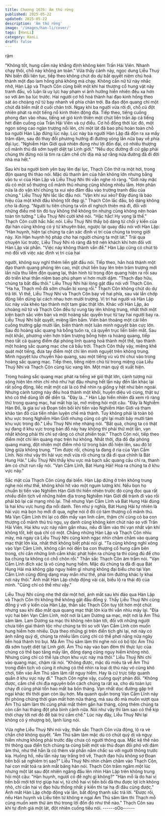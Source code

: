 ```yaml
---
title: Chương 1676: Ám thú rừng
published: 2025-05-22
updated: 2025-05-22
description: 'Ám thú rừng'
image: '/images/han-li/cover/'
tags: [HanLi]
category: HanLi
draft: false
---
```


rậm

"Không tốt, hung cầm này khẳng định không kém Trấn Hải Viên.
Nhanh chạy thôi, chỗ này không an toàn."
Vừa thấy cảnh này, ngọc dung Liễu Thuý Nhi biến đổi liên tục,
tiếp theo không chút do dự bắt quyết niệm chú hoá thành một đạo
lam hồng phá không mà chạy.
Không cần nữ tử này nhắc nhở, Hàn Lập và Thạch Côn cũng biết
một khi hai thượng cổ hung vật này tranh đấu, vô luận là uy lực
hay phạm vi ảnh hưởng hiển nhiên đều xa hơn so với âm ba lúc
trước. Hai người cơ hồ hoá thành hai đạo kinh hồng theo sát áo
choàng nữ tử bay nhanh về phía chân trời.
Ba đạo độn quang chỉ một chút đã biến mất ở cuối chân trời.
Ngay khi ba người vừa rời đi, chỗ cũ đột nhiên phát ra một tiếng
nổ kinh thiên động địa. Tiếp theo, tiếng cuồng phong đan vào
nhau, tiếng xé gió kinh thiên một chút liền trấn áp cả tiếng hét
điên cuồng của Trấn Hải Viên và cự điểu. Cơ hồ đồng thời lúc đó,
một ngọn sóng cao ngàn trượng nổi lên, chỉ một lát đã bao phủ
hoàn toàn chỗ ba người Hàn Lập đứng lúc nãy.
Lúc này ba người Hàn Lập đã độn ra xa mấy trăm dặm, sau đó
thay đổi phương hướng đi đường vòng lần nữa bay về phía đại
lục.
"Nghiễm Hàn Giới quả nhiên đúng như lời đồn đại, có nhiều
thượng cố mãnh thú đã sớm tuyệt diệt tại Linh giới."
"Nếu dọc đường đi cứ gặp phải chúng thì đừng nói là tìm ra cấm
chế chi địa mà sợ rằng nửa đường đã đi đời nhà ma hết."

Sau khi ba người bình yên bay lên đại lục, Thạch Côn thở ra một
hơi, trong độn quang thì thào nói. Mặc dù thanh âm của hắn
không lớn nhưng bằng vào tu vi của Hàn Lập và Liễu Thuý Nhi thì
vẫn nghe rõ ràng.
"Giới này mặc dù có một số thượng cổ mãnh thú nhưng cũng
không nhiều lắm. Hơn phân nửa là do vận khí chúng ta xui xẻo
đâm đầu vào trường tranh đấu của chúng."
Liễu Thuý Nhi lắc lắc đầu nói.
"Vận khí xui xẻo? Đây đúng là báo hiệu của một khởi đầu không
tốt đẹp gì."
Thạch Côn lắc đầu, bộ dáng không cho là đúng.
"Người tu tiên chúng ta vốn dĩ nghịch thiên mà đi, đối với những
điều mê tín đó tuy không thể không tin nhưng cũng không nên
hoàn toàn tin tưởng."
Liễu Thuý Nhi cười khẽ nói.
"Hắc hắc! Hy vọng là thế."
Thạch Côn cười hắc hắc nói.
Liễu Thuý Nhi thấy bộ dáng từ chối ý kiến của đại hán cũng không
có ý tứ khuyên bảo, ngược lại quay đầu nói với Hàn Lập:
"Hàn huynh, hiện tại chúng ta cần xác định vị trí của chúng ta
trong giới này. Xin Hàn huynh hộ pháp cho hai người chúng ta
một lát."
Trải qua chuyện lúc trước, Liễu Thuý Nhi rõ ràng đã trở nên
khách khí hơn đối với Hàn Lập vài phần.
"Việc này không thành vấn đề."
Hàn Lập cũng có chút tò mò đối với việc xác định vị trí của hai

người, không suy nghĩ thêm liền gật đầu nói. Tiếp theo, hắn hoá
thành một đạo thanh quang phóng lên cao, một chút liền bay lên
trên trăm trượng mới lần nữa thu liễm độn quang lại, thân hình từ
trong độn quang hiện ra rồi sau đó triển khai thần niệm bao phủ
phạm vi hơn mười dặm.
"Thạch đạo hữu, chúng ta bắt đầu thôi."
Liễu Thuý Nhi hài lòng gật đầu nói với Thạch Côn.
"Ha ha, Thạch mỗ đã sớm chuẩn bị xong rồi."
Thạch Côn không chút do dự trả lời. Vì thế, Liễu Thuý Nhi và
Thạch Côn bay về hai phía, sau vài lần chớp động liền dừng lại
cách nhau hơn mười trượng. Vị trí hai người và Hàn Lập lúc này
vừa khéo tạo thành một tam giác thật lớn.
Khác với Hàn Lập, áo choàng nữ tử và Thạch Côn đều tự vung
tay lên không trung, nhất thời một kiện bạch sắc viên bàn và một
hoàng sắc quyển trục từ tay hai người bay ra.
Liễu Thuý Nhi bắt quyết, miệng lầm bầm. Viên bàn thoáng một cái
liền cuồng trướng gấp mười lần, biến thành một luân minh nguyệt
bàn cực lớn. Sau đó hoàng sắc quang hà bỗng tuôn ra, cả quyển
trục liền biến mất.
Sau một khắc, phương viên hơn trăm trượng bỗng hiện ra hoàng
quang, tiếp theo tất cả quang điểm đại phóng linh quang hoà
thành một thể, tạo thành một hoàng sắc quang mạc che cả bầu
trời.
Thạch Côn thấy vậy, miệng khẽ quát một tiếng, đưa tay điểm một
chỉ lên minh nguyệt trên không trung. Minh nguyệt lưu chuyển hào
quang, sau một tiếng vù vù thì chui vào trong hoàng sắc quang
mạc.
Tiếp theo, tiếng niệm chú từ trong miệng của Liễu Thuý Nhi và
Thạch Côn cùng lúc vang lên.
Một màn quỷ dị xuất hiện.

Trong hoàng sắc quang mạc phát ra tiếng xé gió thật lớn, cảnh
tượng núi sông hiện lên nhìn chỉ nhỏ như hạt đậu nhưng hết lần
này đến lần khác lại rất sống động, liếc mắt một cái là có thể nhìn
ra giống y hệt như bên ngoài.
Nhưng cảnh tượng này đều hoá thành một khối, huyền diệu vô
cùng, thật sự khó có thể dùng lời để diễn tả.
"Đây là..."
Hàn Lập hiển nhiên đã xem rõ ràng thứ trong quang mạc, hai mắt
híp lại, mở miệng hỏi một câu.
"Đây là Nghiễm Hàn Đồ, là gia sư và Đoạn tiền bối khi tiến vào
Nghiễm Hàn Giới và tham khảo tàn đồ của tiền nhân luyện chế
mà thành. Tuy không phải là toàn bộ khu vực trong Nghiễm Hàn
Giới nhưng cũng có ghi lại mười bảy mười tám khu vực trong đó."
Liễu Thuý Nhi nhẹ nhàng nói.
"Bất quá, chúng ta có thật sự đang ở khu vực trong bản đồ này
hay không thì phải thử một lần, vạn nhất không phải thì chỉ sợ
rằng có chút phiền toái."
Thạch Côn nói, tiếp theo điểm một chỉ lên quang mạc trên hư
không.
Nhất thời, địa đồ đại phóng quang mang, đột nhiên một điểm nhỏ
từ trong bản đồ hiện lên, sau đó lơ lửng giữa không trung.
"Tìm được rồi, chúng ta đang ở rìa của Vạn Cầm Lĩnh. Nói như
vậy thì hải vực mới vừa rồi chúng ta đã đi qua chính là Bát Hung
Hải."
Liễu Thuý Nhi thấy khu vực mà bạch sắc quang cầu chỉ ra, thanh
âm có chút run rẩy nói.
"Vạn Cầm Lĩnh, Bát Hung Hải! Hoá ra chúng ta ở khu vực này."

Sắc mặt của Thạch Côn cũng đại biến.
Hàn Lập đứng ở trên không trung nghe nói như thế, không khỏi
hít vào một ngụm lương khí. Nếu bọn họ chuẩn bị tiến vào
Nghiễm Hàn Giới thì hiển nhiên trước đó cũng đọc qua rất nhiều
điển tịch về những hiểm địa trong Nghiễm Hàn Giới để tránh đi
vào rồi phải bỏ lại cái mạng nhỏ lại.
Thế nhưng Vạn Cầm Lĩnh và Bát Hung Hải đúng là hai khu vực
hung địa nổi danh.
Tên như ý nghĩa, Bát Hung Hải tự nhiên là hải vực mà bọn họ
mới đi qua, nghe nói ở đó có tám thượng cổ mãnh thú. Mà Vạn
Cầm Lĩnh thì lại có đến mấy vạn linh cầm, thậm chí cũng có ba
con thượng cổ mãnh thú trú ngụ, uy danh cũng không kém chút
nào so với Trấn Hải Viên.
Hai khu vực này nằm gần nhau, nếu đi lầm vào thì vạn nhất vận
khí không tốt, kết quả chỉ có một.
Chẳng những Hàn Lập và Thạch Côn nhíu mày, mà ngay cả Liễu
Thuý Nhi cũng kinh ngạc nhìn chằm chằm vào quang mạc thật
lớn kia, nhất thời không biết phải nói gì.
"Ta cũng không nghĩ xông vào Vạn Cầm Lĩnh, không cần nói đến
ba con thượng cổ hung cầm bên trong, chỉ cần những linh cầm
khác phát hiện ra chúng ta thì cũng đủ để cho ba chúng ta không
có chỗ chôn rồi."
Thần sắc Thạch Côn âm trầm nói.
"Vạn Cầm Lĩnh đích xác là vô cùng hung hiểm. Mặc dù chúng ta
đã đi qua Bát Hung Hải mà không gặp nguy hiểm gì nhưng không
đại biểu cho tại Vạn Cầm Lĩnh cũng đồng dạng may mắn như thế,
phải tìm đường khác ly khai nơi này thôi."
Ánh mắt Hàn Lập chớp động vài cái, biểu lộ ra thái độ của mình.
"Cũng chỉ có thể như vậy."

Liễu Thuý Nhi cũng nhẹ thở dài một hơi, ánh mắt sau khi đảo qua
Hàn Lập và Thạch Côn thì không thể không gật đầu đồng ý.
Thấy Liễu Thuý Nhi cũng đồng ý với ý kiến của Hàn Lập, thần sắc
Thạch Côn tuy tốt hơn một chút nhưng sau khi đảo mắt qua
quang mạc thật lớn kia thì vẫn nhíu mày lại.
"Địa vực hai bên Vạn Cầm Lĩnh, một nơi là Lam Dương sa mạc,
một nơi là Âm Thú sâm lâm. Lam Dương sa mạc thì không nên
bàn tới, đối với những người chưa tiến giai thánh tộc như chúng ta
thì so với Vạn Cầm Lĩnh còn muốn hung hiểm hơn nhiều. Dựa
theo những gì trên điển tịch ghi lại, nơi này có ánh nắng quỷ dị,
chúng ta nhiều lắm cũng chỉ có thể phơi nắng nửa ngày liền hoá
thành tro bụi. Mà Ám Thú sâm lâm thì nghe nói có bộ tộc Ám Thú
đã sớm tuyệt diệt tại Linh giới. Ám Thú này vào ban đêm thì thực
lực của chúng có thể bạo tăng mấy lần, đồng dạng cũng nguy
hiểm không nhỏ. Nhưng cũng chỉ có thể lựa chọn khu vực này mà
thôi."
Liễu Thuý Nhi chỉ vào quang mạc, chậm rãi nói.
"Không được, mặc dù miêu tả về Ám Thú trong điển tịch vô cùng
ít nhưng có thể nhìn ra loại dị thú này vô cùng khó chơi, tiến vào
Âm Thú sâm lâm rất nguy hiểm. Hay là cứ trực tiếp quanh quẩn ở
khu vực này đi."
Thạch Côn nghe vậy, cuống quýt phản đối.
"Không được, cấm chế chi địa nguyên bổn cách chúng ta rất xa,
cho dù toàn lực chạy đi cũng phải tổn hao mất ba bốn tháng. Vạn
nhất dọc đường gặp trở ngại khác thì thời gian còn lâu hơn. Ma
quanh quẩn trong Vạn Cầm Lĩnh này thì phỏng chừng thời gian
mất hơn nửa tháng, mà sau đó mà muốn vượt qua Âm Thú sâm
lâm thì cũng phải mất thêm gần hai tháng, cộng thêm chúng ta
còn cần hai tháng đột phá bình cảnh nữa. Nói như vậy thì làm sao
có thể kịp thời chạy tới nơi đó để bài trừ cấm chế."
Lúc này đây, Liễu Thuý Nhi lại không có ý nhượng bộ, lạnh lùng
nói.

Vừa nghe Liễu Thuý Nhi nói vậy, thần sắc Thạch Côn vừa động,
lộ ra vẻ chần chờ không quyết.
"Ám Thú sâm lâm mặc dù có chút quỷ dị và nguy hiểm nhưng
không phải trước đây chưa có người thông qua. Mặc kệ thế nào
thì thông qua điển tịch chúng ta cũng biết một vài thủ đoạn đối
phó với đám âm thú, như thế hẳn là có thêm vài phần nắm chắc
so với người thông trước kia. Huống hồ, nếu lần này tay trắng trở
về, Thạch đạo hữu không sợ Đoạn tiền bối sẽ nghiêm trị sao?"
Liễu Thuý Nhi nhìn chằm chằm vào Thạch Côn, hai con mắt toả
ra ánh mắt băng hàn nói.
Thạch Côn trầm ngâm một lúc nhưng một lát sau đột nhiên ngẩng
đầu lên nhìn Hàn Lập trên không trung hỏi một câu:
"Hàn huynh, ngươi có đề nghị gì không?"
"Hàn mỗ là do hai vị tiền bối mời tới trợ giúp hai vị, từ chỗ hai vị
tiền bối đã thu được lợi ích không nhỏ, chỉ cần hai vị đạo hữu
thống nhất ý kiến thì tại hạ đi đâu cũng được."
Ánh mắt Hàn Lập chớp động vài lần, bất động thanh sắc trả lời.
"Được rồi, nếu Hàn huynh và Liễu tiên tử không e ngại Ám Thú
sâm lâm thì Thạch mỗ cũng muốn xem thử ám thú trong lời đồn
đó như thế nào."
Thạch Côn sau khi tự định giá một lát, đột nhiên cuồng tiếu nói.
------oOo------
